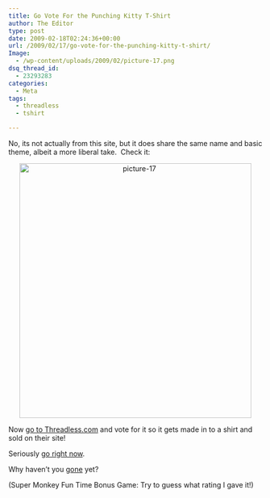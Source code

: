```yaml
---
title: Go Vote For the Punching Kitty T-Shirt
author: The Editor
type: post
date: 2009-02-18T02:24:36+00:00
url: /2009/02/17/go-vote-for-the-punching-kitty-t-shirt/
Image:
  - /wp-content/uploads/2009/02/picture-17.png
dsq_thread_id:
  - 23293283
categories:
  - Meta
tags:
  - threadless
  - tshirt

---
```

No, its not actually from this site, but it does share the same name and basic theme, albeit a more liberal take.  Check it:

<p style="text-align: center; ">
  <a href="http://punchingkitty.com/wp-content/uploads/2009/02/picture-17.png"><img class="aligncenter size-full wp-image-625" title="picture-17" src="http://punchingkitty.com/wp-content/uploads/2009/02/picture-17.png" alt="picture-17" width="460" height="505" srcset="http://media.punchingkitty.com/wordpress/2009/02/picture-17.png 657w, http://media.punchingkitty.com/wordpress/2009/02/picture-17-272x300.png 272w" sizes="(max-width: 460px) 100vw, 460px" /></a>
</p>

<p style="text-align: left;">
  Now <a href="http://www.threadless.com/submission/197488/Punching_Kitty?=">go to Threadless.com</a> and vote for it so it gets made in to a shirt and sold on their site!
</p>

<p style="text-align: left;">
  Seriously <a href="http://www.threadless.com/submission/197488/Punching_Kitty?=">go right now</a>.
</p>

<p style="text-align: left;">
  Why haven&#8217;t you <a href="http://www.threadless.com/submission/197488/Punching_Kitty?=">gone</a> yet?
</p>

<p style="text-align: left;">
  (Super Monkey Fun Time Bonus Game: Try to guess what rating I gave it!)
</p>